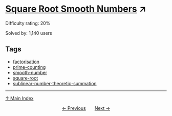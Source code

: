 # [Square Root Smooth Numbers](https://projecteuler.net/problem=668) ↗️

Difficulty rating: 20%

Solved by: 1,140 users
## Tags

- [factorisation](../tags/factorisation.md)
- [prime-counting](../tags/prime-counting.md)
- [smooth-number](../tags/smooth-number.md)
- [square-root](../tags/square-root.md)
- [sublinear-number-theoretic-summation](../tags/sublinear-number-theoretic-summation.md)



---

[↑ Main Index](../README.md)


<div align=center><a href='667.md'>← Previous</a> &nbsp;&nbsp; &nbsp;&nbsp;  <a href='669.md'>Next →</a></div>
